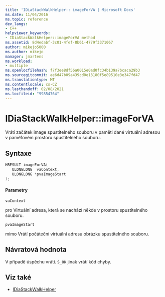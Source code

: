 ```yaml
---
title: 'IDiaStackWalkHelper:: imageForVA | Microsoft Docs'
ms.date: 11/04/2016
ms.topic: reference
dev_langs:
- C++
helpviewer_keywords:
- IDiaStackWalkHelper::imageForVA method
ms.assetid: 8d4edabf-3c01-4fef-8b61-4779f3371067
author: mikejo5000
ms.author: mikejo
manager: jmartens
ms.workload:
- multiple
ms.openlocfilehash: f7f3ee8df56a0015e0ad0fc34b139a7bcaca29b3
ms.sourcegitcommit: ae6d47b09a439cd0e13180f5e89510e3e347fd47
ms.translationtype: MT
ms.contentlocale: cs-CZ
ms.lasthandoff: 02/08/2021
ms.locfileid: "99854764"
---
```

# <a name="idiastackwalkhelperimageforva"></a>IDiaStackWalkHelper::imageForVA
Vrátí začátek image spustitelného souboru v paměti dané virtuální adresou v paměťovém prostoru spustitelného souboru.

## <a name="syntax"></a>Syntaxe

```C++
HRESULT imageForVA(
   ULONGLONG  vaContext,
   ULONGLONG *pvaImageStart
);
```

#### <a name="parameters"></a>Parametry
 `vaContext`

pro Virtuální adresa, která se nachází někde v prostoru spustitelného souboru.

 `pvaImageStart`

mimo Vrátí počáteční virtuální adresu obrázku spustitelného souboru.

## <a name="return-value"></a>Návratová hodnota
 V případě úspěchu vrátí. `S_OK` jinak vrátí kód chyby.

## <a name="see-also"></a>Viz také
- [IDiaStackWalkHelper](../../debugger/debug-interface-access/idiastackwalkhelper.md)